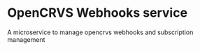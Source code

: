 # OpenCRVS Webhooks service

A microservice to manage opencrvs webhooks and subscription management
